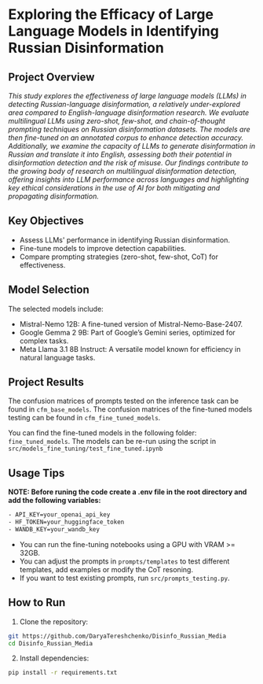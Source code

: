 # Exploring the Efficacy of Large Language Models in Identifying Russian Disinformation

## Project Overview
*This study explores the effectiveness of large language models (LLMs) in detecting Russian-language disinformation, a relatively under-explored area compared to English-language disinformation research. We evaluate multilingual LLMs using zero-shot, few-shot, and chain-of-thought prompting techniques on Russian disinformation datasets. The models are then fine-tuned on an annotated corpus to enhance detection accuracy. Additionally, we examine the capacity of LLMs to generate disinformation in Russian and translate it into English, assessing both their potential in disinformation detection and the risk of misuse. Our findings contribute to the growing body of research on multilingual disinformation detection, offering insights into LLM performance across languages and highlighting key ethical considerations in the use of AI for both mitigating and propagating disinformation.*

## Key Objectives

- Assess LLMs' performance in identifying Russian disinformation.
- Fine-tune models to improve detection capabilities.
- Compare prompting strategies (zero-shot, few-shot, CoT) for effectiveness.

## Model Selection
The selected models include:

- Mistral-Nemo 12B: A fine-tuned version of Mistral-Nemo-Base-2407.
- Google Gemma 2 9B: Part of Google’s Gemini series, optimized for complex tasks.
- Meta Llama 3.1 8B Instruct: A versatile model known for efficiency in natural language tasks.

## Project Results
The confusion matrices of prompts tested on the inference task can be found in ```cfm_base_models```. The confusion matrices of the fine-tuned models testing can be found in ```cfm_fine_tuned_models```.

You can find the fine-tuned models in the following folder: ```fine_tuned_models```.
The models can be re-run using the script in ```src/models_fine_tuning/test_fine_tuned.ipynb```

## Usage Tips 

**NOTE: Before runing the code create a .env file in the root directory and add the following variables:**
```bash
- API_KEY=your_openai_api_key
- HF_TOKEN=your_huggingface_token
- WANDB_KEY=your_wandb_key
```

- You can run the fine-tuning notebooks using a GPU with VRAM >= 32GB.
- You can adjust the prompts in ```prompts/templates``` to test different templates, add examples or modify the CoT resoning.
- If you want to test existing prompts, run ```src/prompts_testing.py```.

## How to Run
1. Clone the repository:
```bash
git https://github.com/DaryaTereshchenko/Disinfo_Russian_Media
cd Disinfo_Russian_Media
```
2. Install dependencies:
```bash
pip install -r requirements.txt
```